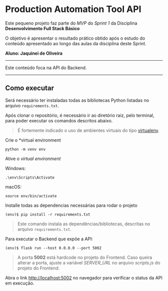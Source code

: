 #  Production Automation Tool API

Este pequeno projeto faz parte do *MVP* do *Sprint 1* da Disciplina **Desenvolvimento Full Stack Básico**

O objetivo é apresentar o resultado prático obtido após o estudo do conteúdo apresentado ao longo das aulas da disciplina deste Sprint.

**Aluno: Jaquinei de Oliveira**

---

Este conteúdo foca na API do Backend.

---
## Como executar

Será necessário ter instaladas todas as bibliotecas Python listadas no arquivo `requirements.txt`.

Após clonar o repositório, é necessário ir ao diretório raiz, pelo terminal, para poder executar os comandos descritos abaixo.

> É fortemente indicado o uso de ambientes virtuais do tipo [virtualenv](https://virtualenv.pypa.io/en/latest/installation.html).

Crie o *virtual environment
```
python -m venv env
```
Ative o *virtual environment*

Windows:
```
.\env\Scripts\Activate
```
macOS:
```
source env/bin/activate
```

Installe todas as dependencias necessárias para rodar o projeto
```
(env)$ pip install -r requirements.txt
```
> Este comando instala as dependências/bibliotecas, descritas no arquivo `requirements.txt`.

Para executar o Backend que expõe a API:

```
(env)$ flask run --host 0.0.0.0 --port 5002
```
> A porta **5002** está hardcode no projeto do Frontend.
> Caso queira alterar a porta, ajuste a variável *SERVER_URL* no arquivo *scripts.js* do projeto do Frontend.

Abra o link [http://localhost:5002](http://localhost:5002/) no navegador para verificar o status da API em execução.
